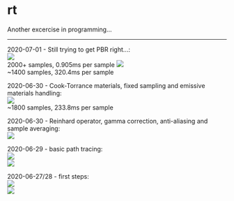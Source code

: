 # rt

Another excercise in programming...

<hr>

2020-07-01 - Still trying to get PBR right...:<br>
<img src=screens/2020-07-01-2.png /><br>
2000+ samples, 0.905ms per sample
<img src=screens/2020-07-01-1.png /><br>
~1400 samples, 320.4ms per sample

2020-06-30 - Cook-Torrance materials, fixed sampling and emissive materials handling:<br>
<img src=screens/2020-06-30-2.png /><br>
~1800 samples, 233.8ms per sample

2020-06-30 - Reinhard operator, gamma correction, anti-aliasing and sample averaging:<br>
<img src=screens/2020-06-30-1.png /><br>

2020-06-29 - basic path tracing:<br>
<img src=screens/2020-06-29-2.png /><br>
<img src=screens/2020-06-29-1.png /><br>

2020-06-27/28 - first steps:<br>
<img src=screens/2020-06-28-1.png /><br>
<img src=screens/2020-06-27-1.png /><br>

